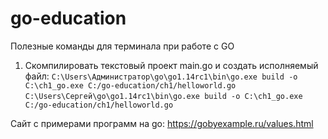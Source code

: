 # go-education

Полезные команды для терминала при работе с GO
1) Скомпилировать текстовый проект main.go и создать
исполняемый файл:
`C:\Users\Администратор\go\go1.14rc1\bin\go.exe build -o C:\ch1_go.exe C:/go-education/ch1/helloworld.go`
`C:\Users\Сергей\go\go1.14rc1\bin\go.exe build -o C:\ch1_go.exe C:/go-education/ch1/helloworld.go`


Сайт с примерами программ на go:
https://gobyexample.ru/values.html